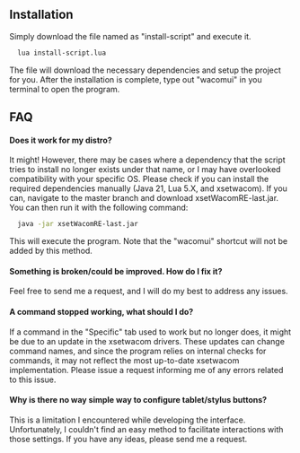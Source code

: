 
## Installation

Simply download the file named as "install-script" and execute it. 

```bash
  lua install-script.lua
```

The file will download the necessary dependencies and setup the project for you. After the installation is complete, type out "wacomui" in you terminal to open the program.
    

## FAQ

#### Does it work for my distro?

It might! However, there may be cases where a dependency that the script tries to install no longer exists under that name, or I may have overlooked compatibility with your specific OS. Please check if you can install the required dependencies manually (Java 21, Lua 5.X, and xsetwacom). If you can, navigate to the master branch and download xsetWacomRE-last.jar. You can then run it with the following command:

```bash
  java -jar xsetWacomRE-last.jar
```

This will execute the program. Note that the "wacomui" shortcut will not be added by this method.

#### Something is broken/could be improved. How do I fix it?

Feel free to send me a request, and I will do my best to address any issues.

#### A command stopped working, what should I do?

If a command in the "Specific" tab used to work but no longer does, it might be due to an update in the xsetwacom drivers. These updates can change command names, and since the program relies on internal checks for commands, it may not reflect the most up-to-date xsetwacom implementation. Please issue a request informing me of any errors related to this issue.

#### Why is there no way simple way to configure tablet/stylus buttons?

This is a limitation I encountered while developing the interface. Unfortunately, I couldn't find an easy method to facilitate interactions with those settings. If you have any ideas, please send me a request.
